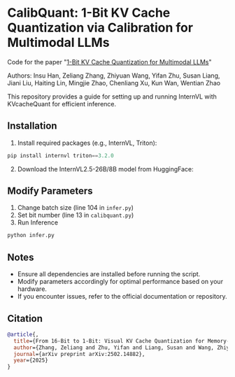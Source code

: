 # CalibQuant: 1-Bit KV Cache Quantization via Calibration for Multimodal LLMs 

Code for the paper "[1-Bit KV Cache Quantization for Multimodal LLMs](https://arxiv.org/pdf/2502.14882v1)"

Authors: Insu Han, Zeliang Zhang, Zhiyuan Wang, Yifan Zhu, Susan Liang, Jiani Liu, Haiting Lin, Mingjie Zhao, Chenliang Xu, Kun Wan, Wentian Zhao


This repository provides a guide for setting up and running InternVL with KVcacheQuant for efficient inference.

## Installation

1. Install required packages (e.g., InternVL,  Triton):
```python
pip install internvl triton==3.2.0
```

2. Download the InternVL2.5-26B/8B model from HuggingFace:


## Modify Parameters

1. Change batch size (line 104 in ``infer.py``)
2. Set bit number (line 13 in ``calibquant.py``)
3. Run Inference
```python
python infer.py
```

## Notes

- Ensure all dependencies are installed before running the script.
- Modify parameters accordingly for optimal performance based on your hardware.
- If you encounter issues, refer to the official documentation or repository.

## Citation
```bib
@article{,
  title={From 16-Bit to 1-Bit: Visual KV Cache Quantization for Memory-Efficient Multimodal Large Language Models},
  author={Zhang, Zeliang and Zhu, Yifan and Liang, Susan and Wang, Zhiyuan and Liu, Jiani and Lin, Haiting and Zhao, Mingjie and Xu, Chenliang and Wan, Kun and Zhao, Wentian},
  journal={arXiv preprint arXiv:2502.14882},
  year={2025}
}
```
